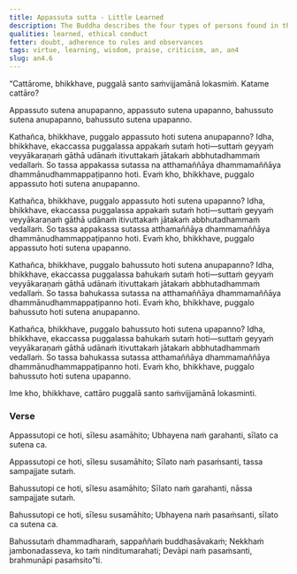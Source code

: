 ```yaml
---
title: Appassuta sutta - Little Learned
description: The Buddha describes the four types of persons found in the world - those with little learning who are not accomplished by that learning, those with little learning who are accomplished by that learning, those with much learning who are not accomplished by that learning, and those with much learning who are accomplished by that learning.
qualities: learned, ethical conduct
fetter: doubt, adherence to rules and observances
tags: virtue, learning, wisdom, praise, criticism, an, an4
slug: an4.6
---
```


“Cattārome, bhikkhave, puggalā santo saṁvijjamānā lokasmiṁ. Katame cattāro?

Appassuto sutena anupapanno,
appassuto sutena upapanno,
bahussuto sutena anupapanno,
bahussuto sutena upapanno.

Kathañca, bhikkhave, puggalo appassuto hoti sutena anupapanno? Idha, bhikkhave, ekaccassa puggalassa appakaṁ sutaṁ hoti—suttaṁ geyyaṁ veyyākaraṇaṁ gāthā udānaṁ itivuttakaṁ jātakaṁ abbhutadhammaṁ vedallaṁ. So tassa appakassa sutassa na atthamaññāya dhammamaññāya dhammānudhammappaṭipanno hoti. Evaṁ kho, bhikkhave, puggalo appassuto hoti sutena anupapanno.

Kathañca, bhikkhave, puggalo appassuto hoti sutena upapanno? Idha, bhikkhave, ekaccassa puggalassa appakaṁ sutaṁ hoti—suttaṁ geyyaṁ veyyākaraṇaṁ gāthā udānaṁ itivuttakaṁ jātakaṁ abbhutadhammaṁ vedallaṁ. So tassa appakassa sutassa atthamaññāya dhammamaññāya dhammānudhammappaṭipanno hoti. Evaṁ kho, bhikkhave, puggalo appassuto hoti sutena upapanno.

Kathañca, bhikkhave, puggalo bahussuto hoti sutena anupapanno? Idha, bhikkhave, ekaccassa puggalassa bahukaṁ sutaṁ hoti—suttaṁ geyyaṁ veyyākaraṇaṁ gāthā udānaṁ itivuttakaṁ jātakaṁ abbhutadhammaṁ vedallaṁ. So tassa bahukassa sutassa na atthamaññāya dhammamaññāya dhammānudhammappaṭipanno hoti. Evaṁ kho, bhikkhave, puggalo bahussuto hoti sutena anupapanno.

Kathañca, bhikkhave, puggalo bahussuto hoti sutena upapanno? Idha, bhikkhave, ekaccassa puggalassa bahukaṁ sutaṁ hoti—suttaṁ geyyaṁ veyyākaraṇaṁ gāthā udānaṁ itivuttakaṁ jātakaṁ abbhutadhammaṁ vedallaṁ. So tassa bahukassa sutassa atthamaññāya dhammamaññāya dhammānudhammappaṭipanno hoti. Evaṁ kho, bhikkhave, puggalo bahussuto hoti sutena upapanno.

Ime kho, bhikkhave, cattāro puggalā santo saṁvijjamānā lokasminti.

### Verse

Appassutopi ce hoti,
sīlesu asamāhito;
Ubhayena naṁ garahanti,
sīlato ca sutena ca.

Appassutopi ce hoti,
sīlesu susamāhito;
Sīlato naṁ pasaṁsanti,
tassa sampajjate sutaṁ.

Bahussutopi ce hoti,
sīlesu asamāhito;
Sīlato naṁ garahanti,
nāssa sampajjate sutaṁ.

Bahussutopi ce hoti,
sīlesu susamāhito;
Ubhayena naṁ pasaṁsanti,
sīlato ca sutena ca.

Bahussutaṁ dhammadharaṁ,
sappaññaṁ buddhasāvakaṁ;
Nekkhaṁ jambonadasseva,
ko taṁ ninditumarahati;
Devāpi naṁ pasaṁsanti,
brahmunāpi pasaṁsito”ti.
